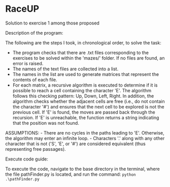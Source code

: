 # RaceUP
Solution to exercise 1 among those proposed


Description of the program:

The following are the steps I took, in chronological order, to solve the task:
 - The program checks that there are .txt files corresponding to the exercises to be solved within the 'mazes/' folder. If no files are found, an error is raised.
 - The names of the text files are collected into a list.
 - The names in the list are used to generate matrices that represent the contents of each file.
 - For each matrix, a recursive algorithm is executed to determine if it is possible to reach a cell containing the character 'E'. The algorithm follows this checking pattern: Up, Down, Left, Right. In addition, the algorithm checks whether the adjacent cells are free (i.e., do not contain the character '#') and ensures that the next cell to be explored is not the previous cell. If 'E' is found, the moves are passed back through the recursion. If 'E' is unreachable, the function returns a string indicating that the position was not found.


ASSUMPTIONS:
    - There are no cycles in the paths leading to 'E'. Otherwise, the algorithm may enter an infinite loop.
    - Characters '.' along with any other character that is not ('S', 'E', or '#') are considered equivalent (thus representing free passages).


Execute code guide:

To execute the code, navigate to the base directory in the terminal, where the file pathFinder.py is located, and run the command: ```python .\pathFinder.py```
